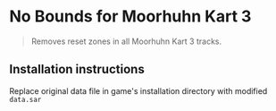 # No Bounds for Moorhuhn Kart 3

> Removes reset zones in all Moorhuhn Kart 3 tracks.

## Installation instructions

Replace original data file in game's installation directory with modified `data.sar`
